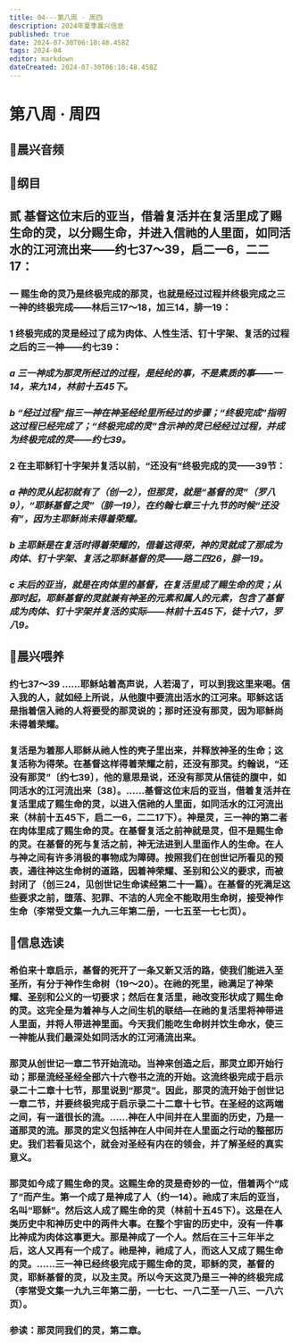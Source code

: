 ```yaml
---
title: 04---第八周 · 周四
description: 2024年夏季晨兴信息
published: true
date: 2024-07-30T06:10:48.458Z
tags: 2024-04
editor: markdown
dateCreated: 2024-07-30T06:10:48.458Z
---
```


# 第八周 · 周四
## 🎵晨兴音频

## 📖纲目

## **贰**    **基督这位末后的亚当，借着复活并在复活里成了赐生命的灵，以分赐生命，并进入信祂的人里面，如同活水的江河流出来——约七37～39，启二一6，二二17：**

### 一    赐生命的灵乃是终极完成的那灵，也就是经过过程并终极完成之三一神的终极完成——林后三17～18，加三14，腓一19：

### 1    终极完成的灵是经过了成为肉体、人性生活、钉十字架、复活的过程之后的三一神——约七39：

### *a    三一神成为那灵所经过的过程，是经纶的事，不是素质的事——一14，来九14，林前十五45下。*

### *b    “经过过程”指三一神在神圣经纶里所经过的步骤；“终极完成”指明这过程已经完成了；“终极完成的灵”含示神的灵已经经过过程，并成为终极完成的灵——约七39。*

### 2    在主耶稣钉十字架并复活以前，“还没有”终极完成的灵——39节：

### *a    神的灵从起初就有了（创一2），但那灵，就是“基督的灵”（罗八9），“耶稣基督之灵”（腓一19），在约翰七章三十九节的时候“还没有”，因为主耶稣尚未得着荣耀。*

### *b    主耶稣是在复活时得着荣耀的，借着这得荣，神的灵就成了那成为肉体、钉十字架、复活之耶稣基督的灵——路二四26，腓一19。*

### *c    末后的亚当，就是在肉体里的基督，在复活里成了赐生命的灵；从那时起，耶稣基督的灵就兼有神圣的元素和属人的元素，包含了基督成为肉体、钉十字架并复活的实际——林前十五45下，徒十六7，罗八9。*

## 📖晨兴喂养

### 约七37～39    ……耶稣站着高声说，人若渴了，可以到我这里来喝。信入我的人，就如经上所说，从他腹中要流出活水的江河来。耶稣这话是指着信入祂的人将要受的那灵说的；那时还没有那灵，因为耶稣尚未得着荣耀。

### 复活是为着那人耶稣从祂人性的壳子里出来，并释放神圣的生命；这复活称为得荣。在基督这样得着荣耀之前，还没有那灵。约翰说，“还没有那灵”〔约七39〕，他的意思是说，还没有那灵从信徒的腹中，如同活水的江河流出来〔38〕。……基督这位末后的亚当，借着复活并在复活里成了赐生命的灵，以进入信祂的人里面，如同活水的江河流出来（林前十五45下，启二一6，二二17下）。神是灵，三一神的第二者在肉体里成了赐生命的灵。在基督复活之前神就是灵，但不是赐生命的灵。在基督的死与复活之前，神无法进到人里面作人的生命。在人与神之间有许多消极的事物成为障碍。按照我们在创世记所看见的预表，通往神这生命树的道路，因着神荣耀、圣别和公义的要求，而被封闭了（创三24，见创世记生命读经第二十一篇）。在基督的死满足这些要求之前，堕落、犯罪、不洁的人完全不能取用生命树，接受神作生命（李常受文集一九九三年第二册，一七五至一七七页）。

## 📖信息选读

### 希伯来十章启示，基督的死开了一条又新又活的路，使我们能进入至圣所，有分于神作生命树（19～20）。在祂的死里，祂满足了神荣耀、圣别和公义的一切要求；然后在复活里，祂改变形状成了赐生命的灵。这完全是为着神与人之间生机的联结—在祂的复活里将神带进人里面，并将人带进神里面。今天我们能吃生命树并饮生命水，使三一神能从我们最深处如同活水的江河涌流出来。

### 那灵从创世记一章二节开始流动。当神来创造之后，那灵立即开始行动；那是流经圣经全部六十六卷书之流的开始。这流终极完成于启示录二十二章十七节，那里说到“那灵”。因此，那灵的流开始于创世记一章二节，并要终极完成于启示录二十二章十七节。在圣经的这两端之间，有一道很长的流。……神在人中间并在人里面的历史，乃是一道那灵的流。那灵的定义包括神在人中间并在人里面之行动的整部历史。我们若看见这个，就会对圣经有内在的领会，并了解圣经的真实意义。

### 那灵如今成了赐生命的灵。这赐生命的灵是奇妙的一位，借着两个“成了”而产生。第一个成了是神成了人（约一14）。祂成了末后的亚当，名叫“耶稣”。然后这人成了赐生命的灵（林前十五45下）。这是在人类历史中和神历史中的两件大事。在整个宇宙的历史中，没有一件事比神成为肉体这事更大。那是神成了一个人。然后在三十三年半之后，这人又再有一个成了。祂是神，祂成了人，而这人又成了赐生命的灵。……三一神已经终极完成于赐生命的灵，耶稣的灵，基督的灵，耶稣基督的灵，以及主灵。所以今天这灵乃是三一神的终极完成（李常受文集一九九三年第二册，一七七、一八二至一八三、一八六页）。

### 参读：那灵同我们的灵，第二章。
<!-- Google tag (gtag.js) -->
<script async src="https://www.googletagmanager.com/gtag/js?id=G-1P8709Z16T"></script>
<script>
  window.dataLayer = window.dataLayer || [];
  function gtag(){dataLayer.push(arguments);}
  gtag('js', new Date());

  gtag('config', 'G-1P8709Z16T');
</script>
